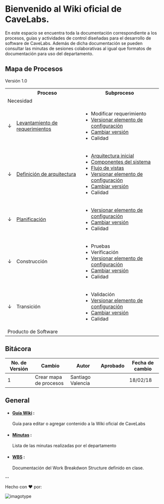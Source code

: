# Bienvenido al Wiki oficial de CaveLabs.
En este espacio se encuentra toda la documentación correspondiente a los procesos, guías y actividades de control diseñadas para el desarrollo de software de CaveLabs. Además de dicha documentación se pueden consultar las minutas de sesiones colaborativas al igual que formatos de documentación para uso del departamento.

## Mapa de Procesos
Versión 1.0


<table>
  <tr>
    <th></th>
    <th>Proceso</th>
    <th>Subproceso</th>
  </tr>
  <tr>
    <td colspan="3">Necesidad</td>
  </tr>
  <tr>
    <td>↓</td>
    <td><a href="https://github.com/CaveLabs-1/Wiki/blob/master/Requerimientos/Procesos/Levantamiento%20de%20Requerimientos.md">Levantamiento de requerimientos</a></td>
    <td>
      <ul>
        <li>Modificar requerimiento</li>
        <li><a href="https://github.com/CaveLabs-1/Wiki/blob/master/Configuracion/Procesos/Proceso%20Versionar.md">Versionar elemento de configuración</a></li>
        <li><a href="https://github.com/CaveLabs-1/Wiki/blob/master/Configuracion/Procesos/Proceso%20Cambios.md">Cambiar versión</a></li>
        <li>Calidad</li>
      </ul>
    </td>
  </tr>
  <tr>
    <td>↓</td>
    <td><a href="https://github.com/CaveLabs-1/Wiki/blob/master/Arquitectura/Procesos/Proceso%20para%20definir%20arquitectura%20general.md">Definición de arquitectura</a></td>
    <td>
      <ul>
          <li><a href="https://github.com/CaveLabs-1/Wiki/blob/master/Arquitectura/Procesos/Definici%C3%B3n%20de%20Arquitectura%20Inicial.md">Arquitectura inicial</a></li>
          <li><a href="https://github.com/CaveLabs-1/Wiki/blob/master/Arquitectura/Procesos/Definici%C3%B3n%20de%20Componentes%20del%20Sistema.md">Componentes del sistema</a></li>
          <li><a href="https://github.com/CaveLabs-1/Wiki/blob/master/Arquitectura/Procesos/Definici%C3%B3n%20de%20Flujo%20de%20Vistas.md">Flujo de vistas</a></li>
          <li><a href="https://github.com/CaveLabs-1/Wiki/blob/master/Configuracion/Procesos/Proceso%20Versionar.md">Versionar elemento de configuración</a></li>
          <li><a href="https://github.com/CaveLabs-1/Wiki/blob/master/Configuracion/Procesos/Proceso%20Cambios.md">Cambiar versión</a></li>
        <li>Calidad</li>
        </ul>
    </td>
  </tr>
  <tr>
    <td>↓</td>
    <td><a href="https://github.com/CaveLabs-1/Wiki/blob/master/Planificacion/Procesos/Planificacion.md">Planificación</a></td>
    <td>
      <ul>
        <li><a href="https://github.com/CaveLabs-1/Wiki/blob/master/Configuracion/Procesos/Proceso%20Versionar.md">Versionar elemento de configuración</a></li>
        <li><a href="https://github.com/CaveLabs-1/Wiki/blob/master/Configuracion/Procesos/Proceso%20Cambios.md">Cambiar versión</a></li>
        <li>Calidad</li>
      </ul>
    </td>
  </tr>
  <tr>
    <td>↓</td>
    <td>Construcción</td>
    <td>
      <ul>
        <li>Pruebas</li>
        <li>Verificación</li>
        <li><a href="https://github.com/CaveLabs-1/Wiki/blob/master/Configuracion/Procesos/Proceso%20Versionar.md">Versionar elemento de configuración</a></li>
        <li><a href="https://github.com/CaveLabs-1/Wiki/blob/master/Configuracion/Procesos/Proceso%20Cambios.md">Cambiar versión</a></li>
        <li>Calidad</li>
      </ul>
    </td>
  </tr>
  <tr>
    <td>↓</td>
    <td>Transición</td>
    <td>
      <ul>
        <li>Validación</li>
        <li><a href="https://github.com/CaveLabs-1/Wiki/blob/master/Configuracion/Procesos/Proceso%20Versionar.md">Versionar elemento de configuración</a></li>
        <li><a href="https://github.com/CaveLabs-1/Wiki/blob/master/Configuracion/Procesos/Proceso%20Cambios.md">Cambiar versión</a></li>
        <li>Calidad</li>
      </ul>
    </td>
  </tr>
  <tr>
    <td colspan="3">Producto de Software</td>
  </tr>
</table>

## Bitácora
No. de Versión | Cambio | Autor | Aprobado | Fecha de cambio
------------|------|-------------|-----------|-----------
1 | Crear mapa de procesos| Santiago Valencia| | 18/02/18|


  ## General
  * #### [Guía Wiki](https://github.com/CaveLabs-1/Wiki/blob/master/Guia%20Wiki.md) :
    Guía para editar o agregar contenido a la Wiki oficial de CaveLabs
  * #### [Minutas](https://github.com/CaveLabs-1/Wiki/blob/master/Minutas.md) :
    Lista de las minutas realizadas por el departamento
  * #### [WBS](https://github.com/CaveLabs-1/Wiki/blob/master/WBS.md) :
    Documentación del Work Breakdwon Structure definido en clase.
  
--


Hecho con ❤️ por:


![imagotype](https://i.imgur.com/YELoIPs.png)

